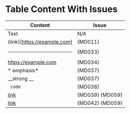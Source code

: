 # Table Content With Issues

| Content                      | Issue   |
|------------------------------|---------|
| Text                         | N/A     |
| (link)[https://example.com]  | {MD011} |
| <hr>                         | {MD033} |
| https://example.com          | {MD034} |
| * emphasis*                  | {MD037} |
| __strong __                  | {MD037} |
|  ` code`                     | {MD038} |
| [link ](https://example.com) | {MD039} {MD059} |
| [link]()                     | {MD042} {MD059} |
